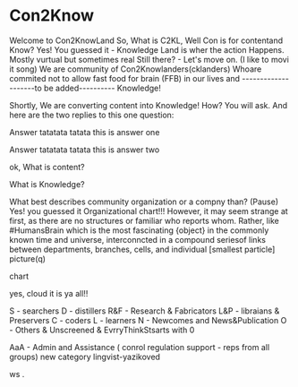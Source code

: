 # Con2Know

Welcome to Con2KnowLand
So, What is C2KL,
Well Con is for contentand Know?
Yes! You guessed it - Knowledge
Land is wher the action Happens.
Mostly vurtual but sometimes real
Still there? - Let's move on. (I like to movi it song)
We are community of Con2Knowlanders(cklanders) 
Whoare commited not to allow fast food for brain (FFB) in our lives
and --------------------to be added---------- Knowledge!

Shortly,
We are converting content into Knowledge!
How? You will ask.
And here are the two replies to this one question:

Answer 
tatatata tatata this is answer one

Answer 
tatatata tatata this is answer two

ok, 
What is content?


What is Knowledge?

What best describes community organization or a compny than? (Pause)
Yes! you guessed it Organizational chart!!!
However, it may seem strange at first, as there are no structures or familiar 
who reports whom. Rather,
like #HumansBrain which is the most fascinating {object} in the
commonly known time and universe,
interconncted in a compound 
seriesof links between
departments, branches, cells,
and individual [smallest particle] picture(q)



chart

yes, cloud it is ya all!!

S   - searchers
D   - distillers
R&F - Research & Fabricators
L&P - libraians & Preservers
C   - coders
L   - learners
N   - Newcomes and News&Publication
O   - Others & Unscreened & EvrryThinkStsarts with 0

AaA - Admin and Assistance ( conrol regulation support - reps from all groups)
new category
lingvist-yazikoved









ws
.
